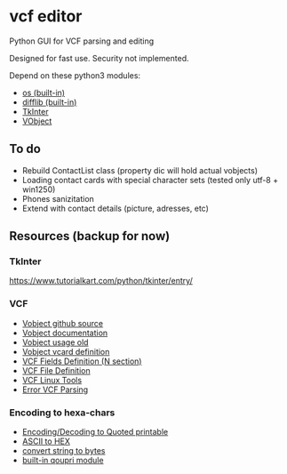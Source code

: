# vcf editor

Python GUI for VCF parsing and editing

Designed for fast use.  Security not implemented.

Depend on these python3 modules:

- [os (built-in)](https://docs.python.org/3/library/os.html)
- [difflib (built-in)](https://docs.python.org/3/library/difflib.html?highlight=difflib#module-difflib)
- [TkInter](https://docs.python.org/3/library/tkinter.html?highlight=tkinter#module-tkinter)
- [VObject](https://eventable.github.io/vobject/)

## To do

- Rebuild ContactList class (property dic will hold actual vobjects)
- Loading contact cards with special character sets (tested only utf-8 + win1250)
- Phones sanizitation
- Extend with contact details (picture, adresses, etc)

## Resources (backup for now)
### TkInter
https://www.tutorialkart.com/python/tkinter/entry/

### VCF

- [Vobject github source](https://github.com/eventable/vobject)
- [Vobject documentation](http://eventable.github.io/vobject/)
- [Vobject usage old](http://vobject.skyhouseconsulting.com/usage.html)
- [Vobject vcard definition](https://github.com/eventable/vobject/blob/master/vobject/vcard.py)
- [VCF Fields Definition (N section)](https://datatracker.ietf.org/doc/html/rfc6350#section-6.2.2)
- [VCF File Definition](https://docs.fileformat.com/email/vcf/)
- [VCF Linux Tools](https://github.com/vcftools/vcftools)
- [Error VCF Parsing](https://stackoverflow.com/questions/38410742/error-in-parsing-vcard-file-using-python-vobject-package)
### Encoding to hexa-chars
- [Encoding/Decoding to Quoted printable](https://www.webatic.com/quoted-printable-convertor)
- [ASCII to HEX](https://stackoverflow.com/questions/35536670/how-to-convert-ascii-to-hex-in-python)
- [convert string to bytes](https://stackoverflow.com/questions/7585435/best-way-to-convert-string-to-bytes-in-python-3#17500651)
- [built-in qoupri module](https://docs.python.org/3/library/quopri.html)